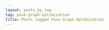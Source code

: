 ```yaml
---
layout: posts_by_tag
tag: pose-graph-optimization
title: Posts tagged Pose Graph Optimization
---
```



